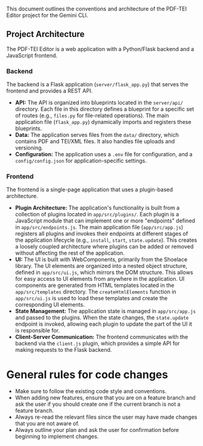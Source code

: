 This document outlines the conventions and architecture of the PDF-TEI Editor project for the Gemini CLI.

## Project Architecture

The PDF-TEI Editor is a web application with a Python/Flask backend and a JavaScript frontend.

### Backend

The backend is a Flask application (`server/flask_app.py`) that serves the frontend and provides a REST API.

- **API:** The API is organized into blueprints located in the `server/api/` directory. Each file in this directory defines a blueprint for a specific set of routes (e.g., `files.py` for file-related operations). The main application file (`flask_app.py`) dynamically imports and registers these blueprints.
- **Data:** The application serves files from the `data/` directory, which contains PDF and TEI/XML files. It also handles file uploads and versioning.
- **Configuration:** The application uses a `.env` file for configuration, and a `config/config.json` for application-specific settings.

### Frontend

The frontend is a single-page application that uses a plugin-based architecture.

- **Plugin Architecture:** The application's functionality is built from a collection of plugins located in `app/src/plugins/`. Each plugin is a JavaScript module that can implement one or more "endpoints" defined in `app/src/endpoints.js`. The main application file (`app/src/app.js`) registers all plugins and invokes their endpoints at different stages of the application lifecycle (e.g., `install`, `start`, `state.update`). This creates a loosely coupled architecture where plugins can be added or removed without affecting the rest of the application.
- **UI:** The UI is built with WebComponents, primarily from the Shoelace library. The UI elements are organized into a nested object structure, defined in `app/src/ui.js`, which mirrors the DOM structure. This allows for easy access to UI elements from anywhere in the application. UI components are generated from HTML templates located in the `app/src/templates` directory. The `createHtmlElements` function in `app/src/ui.js` is used to load these templates and create the corresponding UI elements.
- **State Management:** The application state is managed in `app/src/app.js` and passed to the plugins. When the state changes, the `state.update` endpoint is invoked, allowing each plugin to update the part of the UI it is responsible for.
- **Client-Server Communication:** The frontend communicates with the backend via the `client.js` plugin, which provides a simple API for making requests to the Flask backend.

# General rules for code changes

- Make sure to follow the existing code style and conventions.
- When adding new features, ensure that you are on a feature branch and ask the user if you should create one if the current branch is not a feature branch.
- Always re-read the relevant files since the user may have made changes that you are not aware of.
- Always outline your plan and ask the user for confirmation before beginning to implement changes.
